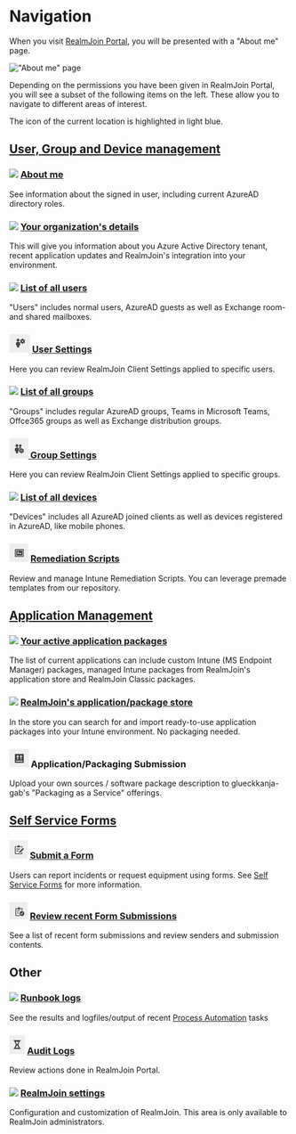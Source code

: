 # Navigation

When you visit [RealmJoin Portal](https://portal.realmjoin.com), you will be presented with a "About me" page.

!["About me" page](<../.gitbook/assets/image (8) (1) (1) (1) (1).png>)

Depending on the permissions you have been given in RealmJoin Portal, you will see a subset of the following items on the left. These allow you to navigate to different areas of interest.

The icon of the current location is highlighted in light blue.

## [User, Group and Device management](../user-group-device-management/)

### ![](../.gitbook/assets/me.png) [About me](../user-group-device-management/about-me.md)

See information about the signed in user, including current AzureAD directory roles.

### ![](../.gitbook/assets/org.png) [Your organization's details](../user-group-device-management/organization-details.md)

This will give you information about you Azure Active Directory tenant, recent application updates and RealmJoin's integration into your environment.

### ![](../.gitbook/assets/user.png) [List of all users](../user-group-device-management/user-list/)

"Users" includes normal users, AzureAD guests as well as Exchange room- and shared mailboxes.

### ![](<../.gitbook/assets/image (9) (1).png>) [User Settings](../user-group-device-management/user-and-group-settings.md)

Here you can review RealmJoin Client Settings applied to specific users.

### ![](../.gitbook/assets/group.png) [List of all groups](../user-group-device-management/group-list/)

"Groups" includes regular AzureAD groups, Teams in Microsoft Teams, Offce365 groups as well as Exchange distribution groups.

### ![](<../.gitbook/assets/image (26).png>)[ Group Settings](../user-group-device-management/user-and-group-settings.md)

Here you can review RealmJoin Client Settings applied to specific groups.

### ![](../.gitbook/assets/device.png) [List of all devices](../user-group-device-management/device-list/)

"Devices" includes all AzureAD joined clients as well as devices registered in AzureAD, like mobile phones.

### ![](<../.gitbook/assets/image (16) (1).png>) [Remediation Scripts](../user-group-device-management/remediation-scripts.md)

Review and manage Intune Remediation Scripts. You can leverage premade templates from our repository.

## [Application Management](../AppManagement/)

### ![](../.gitbook/assets/packages.png) [Your active application packages](../AppManagement/package-management/)

The list of current applications can include custom Intune (MS Endpoint Manager) packages, managed Intune packages from RealmJoin's application store and RealmJoin Classic packages.

### ![](../.gitbook/assets/appstore.png) [RealmJoin's application/package store](../AppManagement/package-store/)

In the store you can search for and import ready-to-use application packages into your Intune environment. No packaging needed.

### ![](<../.gitbook/assets/image (29).png>) Application/Packaging Submission

Upload your own sources / software package description to glueckkanja-gab's "Packaging as a Service" offerings.

## [Self Service Forms](../self-service-forms.md)

### ![](<../.gitbook/assets/image (12) (1).png>) [Submit a Form](../self-service-forms.md#using-forms)

Users can report incidents or request equipment using forms. See [Self Service Forms](../self-service-forms.md) for more information.

### ![](<../.gitbook/assets/image (13) (4).png>) [Review recent Form Submissions](../self-service-forms.md#review-submissions)

See a list of recent form submissions and review senders and submission contents.

## Other

### ![](../.gitbook/assets/jobs.png) [Runbook logs](../runbooks/runbook-logs/)

See the results and logfiles/output of recent [Process Automation](../runbooks/) tasks

### ![](<../.gitbook/assets/image (20).png>) [Audit Logs](../audit-log.md)

Review actions done in RealmJoin Portal.

### ![](../.gitbook/assets/settings.png) [RealmJoin settings](../settings/)

Configuration and customization of RealmJoin. This area is only available to RealmJoin administrators.

###
